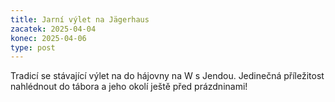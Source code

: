 ```yaml
---
title: Jarní výlet na Jägerhaus
zacatek: 2025-04-04
konec: 2025-04-06
type: post
---
```

T﻿radicí se stávající výlet na do hájovny na W s Jendou. Jedinečná příležitost nahlédnout do tábora a jeho okolí ještě před prázdninami!